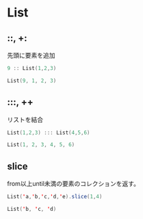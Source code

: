 # List

## ::, +:
先頭に要素を追加

```scala
9 :: List(1,2,3)

List(9, 1, 2, 3)
```

## :::, ++
リストを結合

```scala
List(1,2,3) ::: List(4,5,6)

List(1, 2, 3, 4, 5, 6)
```

## slice
from以上until未満の要素のコレクションを返す。	

```scala
List('a,'b,'c,'d,'e).slice(1,4)	

List('b, 'c, 'd)
```
